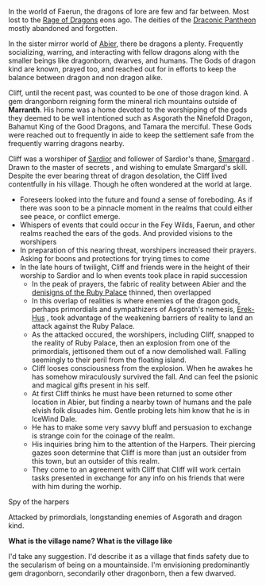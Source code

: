 In the world of Faerun, the dragons of lore are few and far between.  Most lost to the [Rage of Dragons](https://forgottenrealms.fandom.com/wiki/Rage_of_Dragons) eons ago.  The deities of the [Draconic Pantheon](https://forgottenrealms.fandom.com/wiki/Draconic_pantheon) mostly abandoned and forgotten.  

In the sister mirror world of [Abier](https://forgottenrealms.fandom.com/wiki/Abeir), there be dragons a plenty.  Frequently socializing, warring, and interacting with fellow dragons along with the smaller beings like dragonborn, dwarves, and humans.  The Gods of dragon kind are known, prayed too, and reached out for in efforts to keep the balance between dragon and non dragon alike.

Cliff, until the recent past, was counted to be one of those dragon kind.  A gem drangonborn reigning form the mineral rich mountains outside of **Marranth**.  His home was a home devoted to the worshipping of the gods they deemed to be well intentioned such as Asgorath the Ninefold Dragon, Bahamut King of the Good Dragons, and Tamara the merciful.  These Gods were reached out to frequently in aide to keep the settlement safe from the frequently warring dragons nearby.

Cliff was a worshiper of [Sardior](https://forgottenrealms.fandom.com/wiki/Sardior) and  follower of Sardior's thane, [Smargard](https://forgottenrealms.fandom.com/wiki/Smargad) .  Drawn to the master of secrets , and wishing to emulate Smargard's skill.  Despite the ever bearing threat of dragon desolation,  the Cliff lived contentfully in his village.  Though he often wondered at the world at large.



 - Foreseers looked into the future and found a sense of foreboding. As if there was soon to be a pinnacle moment in the realms that could either see peace, or conflict emerge.
 - Whispers of events that could occur in the Fey Wilds, Faerun, and other realms reached the ears of the gods.  And provided visions to the worshipers
 - In preparation of this nearing threat,  worshipers increased their prayers.  Asking for boons and protections for trying times to come
 - In the late hours of twilight, Cliff and friends were in the height of their worship to Sardior and Io when events took place in rapid succession
	 - In the peak of prayers, the fabric of reality between Abier and the [denisigns of the Ruby Palace](https://forgottenrealms.fandom.com/wiki/Ruby_Palace) thinned, then overlapped
	 - In this overlap of realities is where enemies of the dragon gods, perhaps primordials and sympathizers of Asgorath's nemesis, [Erek-Hus](https://forgottenrealms.fandom.com/wiki/Erek-Hus) , took advantage of the weakening barriers of reality to land an attack against the Ruby Palace.
	 - As the attacked occured, the worshipers, including Cliff, snapped to the reality of Ruby Palace, then an explosion from one of the primordials, jettisoned them out of a now demolished wall.  Falling seemingly to their peril from the floating island.
	- Cliff looses consciousness from the explosion.  When he awakes he has somehow miraculously survived the fall.  And can feel the psionic and magical gifts present in his self.
	- At first Cliff thinks he must have been returned to some other location in Abier,  but finding a nearby town of humans and the pale elvish folk disuades him.  Gentle probing lets him know that he is in IceWind Dale.
	- He has to make some very savvy bluff and persuasion to exchange is strange coin for the coinage of the realm.
	- His inquiries bring him to the attention of the Harpers.  Their piercing gazes soon determine that Cliff is more than just an outsider from this town, but an outsider of this realm.
	- They come to an agreement with Cliff that Cliff will work certain tasks presented in exchange for any info on his friends that were with him during the worhip.



Spy of the harpers


Attacked by primordials, longstanding enemies of Asgorath and dragon kind.


**What is the village name? What is the village like**

I'd take any suggestion.  I'd describe it as a village that finds safety due to the secularism of being on a mountainside.  I'm envisioning predominantly gem dragonborn, secondarily other dragonborn, then a few dwarved.

